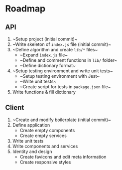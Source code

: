 # Roadmap

## API

1. ~Setup project (initial commit)~
2. ~Write skeleton of `index.js` file (initial commit)~
3. ~Define algorithm and create `lib/*` files~
    * ~Expand `index.js` file~
    * ~Define and comment functions in `lib/` folder~
    * ~Define dictionary format~
4. ~Setup testing environment and write unit tests~
    * ~Setup testing environment with Jest~
    * ~Write unit tests~
    * ~Create script for tests in `package.json` file~
5. Write functions & fill dictionary

## Client

1. ~Create and modify boilerplate (initial commit)~
2. Define application
	* Create empty components
	* Create empty services
3. Write unit tests
4. Write components and services
5. Identity and design
	* Create favicons and edit meta information
	* Create responsive styles